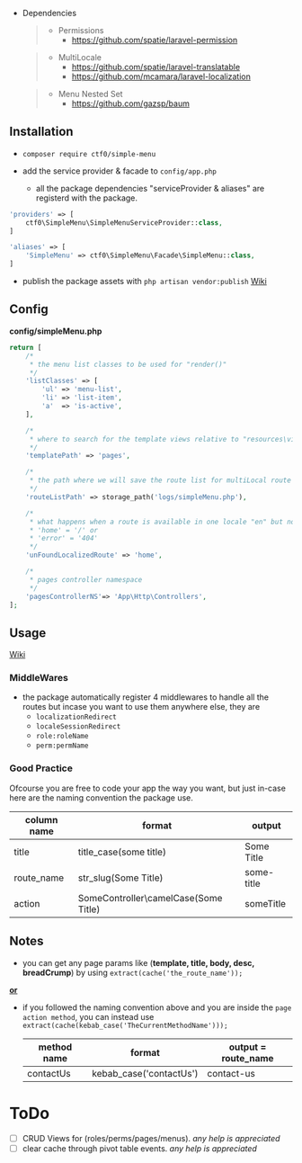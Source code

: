 - Dependencies
    > - Permissions
    >   - https://github.com/spatie/laravel-permission

    > - MultiLocale
    >   - https://github.com/spatie/laravel-translatable
    >   - https://github.com/mcamara/laravel-localization

    > - Menu Nested Set
    >   - https://github.com/gazsp/baum

## Installation

- `composer require ctf0/simple-menu`

- add the service provider & facade to `config/app.php` 

    - all the package dependencies "serviceProvider & aliases" are registerd with the package.
    
```php
'providers' => [
    ctf0\SimpleMenu\SimpleMenuServiceProvider::class,
]

'aliases' => [
    'SimpleMenu' => ctf0\SimpleMenu\Facade\SimpleMenu::class,
]
```

- publish the package assets with `php artisan vendor:publish` [Wiki](https://github.com/ctf0/simple-menu/wiki/Publish)

## Config
**config/simpleMenu.php**
```php
return [
    /*
     * the menu list classes to be used for "render()"
     */
    'listClasses' => [
        'ul' => 'menu-list',
        'li' => 'list-item',
        'a'  => 'is-active',
    ],

    /*
     * where to search for the template views relative to "resources\views" folder
     */
    'templatePath' => 'pages',

    /*
     * the path where we will save the route list for multiLocal route resolving
     */
    'routeListPath' => storage_path('logs/simpleMenu.php'),

    /*
     * what happens when a route is available in one locale "en" but not in another "fr", add either
     * 'home' = '/' or
     * 'error' = '404'
     */
    'unFoundLocalizedRoute' => 'home',

    /*
     * pages controller namespace
     */
    'pagesControllerNS'=> 'App\Http\Controllers',
];
```

## Usage
[Wiki](https://github.com/ctf0/simple-menu/wiki/Usage)

### MiddleWares
- the package automatically register 4 middlewares to handle all the routes but incase you want to use them anywhere else, they are
    - `localizationRedirect`
    - `localeSessionRedirect`
    - `role:roleName`
    - `perm:permName`

### Good Practice
Ofcourse you are free to code your app the way you want, but just in-case here are the naming convention the package use.

| column name |                format                |   output   |
|-------------|--------------------------------------|------------|
| title       | title_case(some title)               | Some Title |
| route_name  | str_slug(Some Title)                 | some-title |
| action      | SomeController\camelCase(Some Title) | someTitle  |

## Notes
- you can get any page params like (**template, title, body, desc, breadCrump**) by using `extract(cache('the_route_name'));`

<u>**or**</u>

- if you followed the naming convention above and you are inside the `page action method`, you can instead use `extract(cache(kebab_case('TheCurrentMethodName')));`

    | method name |          format         | output = route_name |
    |-------------|-------------------------|---------------------|
    | contactUs   | kebab_case('contactUs') | contact-us          |

# ToDo

* [ ] CRUD Views for (roles/perms/pages/menus). *any help is appreciated*
* [ ] clear cache through pivot table events. *any help is appreciated*
